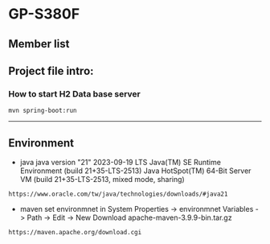 # GP-S380F

## Member list

## Project file intro:

### How to start H2 Data base server

```
mvn spring-boot:run

```
---

## Environment
- java
java version "21" 2023-09-19 LTS
Java(TM) SE Runtime Environment (build 21+35-LTS-2513)
Java HotSpot(TM) 64-Bit Server VM (build 21+35-LTS-2513, mixed mode, sharing)
```
https://www.oracle.com/tw/java/technologies/downloads/#java21

```
- maven
set environmnet in System Properties -> environmnet Variables -> Path -> Edit -> New 
Download apache-maven-3.9.9-bin.tar.gz
```
https://maven.apache.org/download.cgi

```